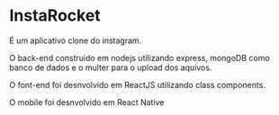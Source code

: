 # InstaRocket

É um aplicativo clone do instagram.

O back-end construido em nodejs utilizando express, mongoDB como banco de dados e o multer para o upload dos aquivos.

O font-end foi desnvolvido em ReactJS utilizando class components.

O mobile foi desnvolvido em React Native

